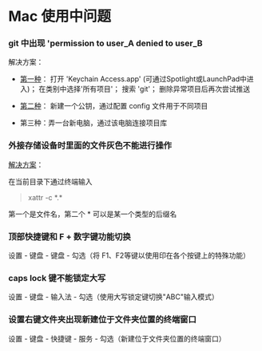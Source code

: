 # Mac 使用中问题

### git 中出现 'permission to user_A denied to user_B

解决方案：

* [第一种](http://stackoverflow.com/questions/5335197/gits-famous-error-permission-to-git-denied-to-user)：
        打开 'Keychain Access.app' (可通过Spotlight或LaunchPad中进入)；
        在类别中选择'所有项目'；
        搜索 'git'；
        删除异常项目后再次尝试推送


* [第二种](http://www.jianshu.com/p/12badb7e6c10)：
        新建一个公钥，通过配置 config 文件用于不同项目

* 第三种：弄一台新电脑，通过该电脑连接项目库

### 外接存储设备时里面的文件灰色不能进行操作

[解决方案](http://www.jianshu.com/p/3782d73cb3e8)：

在当前目录下通过终端输入

> xattr -c \*.\*

第一个是文件名，第二个 \* 可以是某一个类型的后缀名

### 顶部快捷键和 F + 数字键功能切换

设置 - 键盘 - 键盘 - 勾选（将 F1、F2等键以使用印在各个按键上的特殊功能）

### caps lock 键不能锁定大写

设置 - 键盘 - 输入法 - 勾选（使用大写锁定键切换"ABC"输入模式）

### 设置右键文件夹出现新建位于文件夹位置的终端窗口

设置 - 键盘 - 快捷键 - 服务 - 勾选（新建位于文件夹位置的终端窗口）